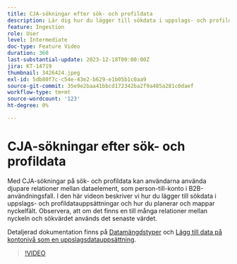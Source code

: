 ```yaml
---
title: CJA-sökningar efter sök- och profildata
description: Lär dig hur du lägger till sökdata i uppslags- och profildatauppsättningar och planerar och mappar nyckelfält.
feature: Ingestion
role: User
level: Intermediate
doc-type: Feature Video
duration: 360
last-substantial-update: 2023-12-18T00:00:00Z
jira: KT-14719
thumbnail: 3426424.jpeg
exl-id: 5db80f7c-c54e-43e2-b629-e1b05b1c0aa9
source-git-commit: 35e9e2baa41bbcd172342ba2f9a485a281c0daef
workflow-type: tm+mt
source-wordcount: '123'
ht-degree: 0%

---
```


# CJA-sökningar efter sök- och profildata

Med CJA-sökningar på sök- och profildata kan användarna använda djupare relationer mellan dataelement, som person-till-konto i B2B-användningsfall.  I den här videon beskriver vi hur du lägger till sökdata i uppslags- och profildatauppsättningar och hur du planerar och mappar nyckelfält.  Observera, att om det finns en till många relationer mellan nyckeln och sökvärdet används det senaste värdet.

Detaljerad dokumentation finns på [Datamängdstyper](https://experienceleague.adobe.com/docs/analytics-platform/using/cja-connections/create-connection.html?lang=en#dataset-types) och [Lägg till data på kontonivå som en uppslagsdatauppsättning](https://experienceleague.adobe.com/docs/analytics-platform/using/cja-usecases/b2b/b2b.html?lang=en).

>[!VIDEO](https://video.tv.adobe.com/v/3426424/?learn=on)
